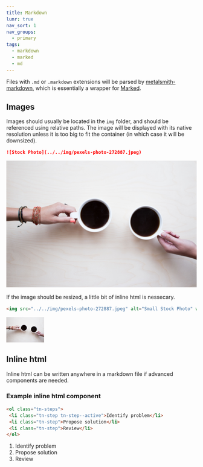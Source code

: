 ```yaml
---
title: Markdown
lunr: true
nav_sort: 1
nav_groups:
  - primary
tags:
  - markdown
  - marked
  - md
---
```

Files with `.md` or `.markdown` extensions will be parsed by [metalsmith-markdown](https://github.com/segmentio/metalsmith-markdown), which is essentially a wrapper for [Marked](https://github.com/chjj/marked).

## Images

Images should usually be located in the `img` folder, and should be referenced using relative paths. The image will be displayed with its native resolution unless it is too big to fit the container (in which case it will be downsized).

```markdown
![Stock Photo](../../img/pexels-photo-272887.jpeg)
```

![Stock Photo](../../img/pexels-photo-272887.jpeg)

If the image should be resized, a little bit of inline html is nessecary.

``` html
<img src="../../img/pexels-photo-272887.jpeg" alt="Small Stock Photo" width="100" />
```

<img src="../../img/pexels-photo-272887.jpeg" alt="Small Stock Photo" width="100" />

## Inline html

Inline html can be written anywhere in a markdown file if advanced components are needed.

### Example inline html component

```html
<ol class="tn-steps">
 <li class="tn-step tn-step--active">Identify problem</li>
 <li class="tn-step">Propose solution</li>
 <li class="tn-step">Review</li>
</ol>
```
<ol class="tn-steps">
 <li class="tn-step tn-step--active">Identify problem</li>
 <li class="tn-step">Propose solution</li>
 <li class="tn-step">Review</li>
</ol>
